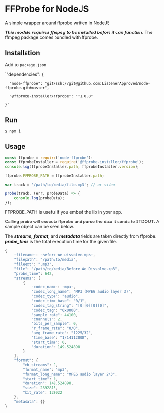 FFProbe for NodeJS
==========

A simple wrapper around ffprobe written in NodeJS

***This module requires ffmpeg to be installed before it can function***.  The ffmpeg package comes bundled with ffprobe.

Installation
----------

   Add to `package.json`
   
   
   `"dependencies": {
   
      "node-ffprobe": "git+ssh://git@github.com:ListenerApproved/node-ffprobe.git#master",
      
      "@ffprobe-installer/ffprobe": "^1.0.8"
      
    }` 
    
    
Run
----------
 	$ npm i

Usage
----------

```js
const ffprobe = require('node-ffprobe');
const ffprobeInstaller = require('@ffprobe-installer/ffprobe');
console.log(ffprobeInstaller.path, ffprobeInstaller.version);

ffprobe.FFPROBE_PATH = ffprobeInstaller.path;

var track = '/path/to/media/file.mp3'; // or video

probe(track, (err, probeData) => {
	console.log(probeData);
});
```
FFPROBE_PATH is useful if you embed the lib in your app.

Calling probe will execute ffprobe and parse the data it sends to STDOUT.  A sample object can be seen below.

The ***streams***, ***format***, and ***metadata*** fields are taken directly from ffprobe.
***probe_time*** is the total execution time for the given file.

```js
{
	"filename": "Before We Dissolve.mp3",
	"filepath": "/path/to/media",
	"fileext": ".mp3",
	"file": "/path/to/media/Before We Dissolve.mp3",
	"probe_time": 642,
	"streams": [
		{
			"codec_name": "mp3",
			"codec_long_name": "MP3 (MPEG audio layer 3)",
			"codec_type": "audio",
			"codec_time_base": "0/1",
			"codec_tag_string": "[0][0][0][0]",
			"codec_tag": "0x0000",
			"sample_rate": 44100,
			"channels": 2,
			"bits_per_sample": 0,
			"r_frame_rate": "0/0",
			"avg_frame_rate": "1225/32",
			"time_base": "1/14112000",
			"start_time": 0,
			"duration": 149.524898
		}
	],
	"format": {
		"nb_streams": 1,
		"format_name": "mp3",
		"format_long_name": "MPEG audio layer 2/3",
		"start_time": 0,
		"duration": 149.524898,
		"size": 2392815,
		"bit_rate": 128022
	},
	"metadata": {}
}
```
